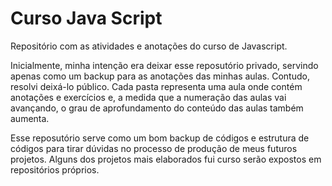 # Curso Java Script

<p>
  Repositório com as atividades e anotações do curso de Javascript.
</p>

<p>
  Inicialmente, minha intenção era deixar esse reposutório privado, servindo apenas como um backup para as anotações das minhas aulas. Contudo, resolvi       deixá-lo público. Cada pasta representa uma aula onde contém anotações e exercícios e, a medida que a numeração das aulas vai avançando, o grau de         aprofundamento do conteúdo das aulas também aumenta.
</p>

<p>
  Esse reposutório serve como um bom backup de códigos e estrutura de códigos para tirar dúvidas no processo de produção de meus futuros projetos. Alguns dos projetos mais elaborados fui curso serão expostos em repositórios próprios.
</p>
